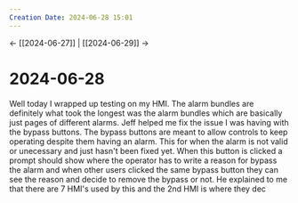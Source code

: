 ```yaml
---
Creation Date: 2024-06-28 15:01
---
```


<- [[2024-06-27]] | [[2024-06-29]]  ->

# 2024-06-28
Well today I wrapped up testing on my HMI. The alarm bundles are definitely what took the longest was the alarm bundles which are basically just pages of different alarms. Jeff helped me fix the issue I was having with the bypass buttons. The bypass buttons are meant to allow controls to keep operating despite them having an alarm. This for when the alarm is not valid or unecessary and just hasn't been fixed yet. When this button is clicked a prompt should show where the operator has to write a reason for bypass the alarm and when other users clicked the same bypass button they can see the reason and decide to remove the bypass or not. He explained to me that there are 7 HMI's used by this and the 2nd HMI is where they dec
